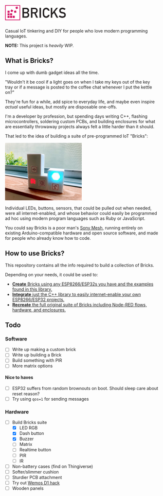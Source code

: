 <h1><img src=docs/logo.svg height=50 alt=Bricks></h1>

Casual IoT tinkering and DIY for people who love modern programming languages.

**NOTE:** This project is _heavily_ WIP.

## What is Bricks?

I come up with dumb gadget ideas all the time.

"Wouldn't it be cool if a light goes on when I take my keys out of the
key tray or if a message is posted to the coffee chat whenever I put the
kettle on?"

They're fun for a while, add spice to everyday life, and maybe even
inspire _actual_ useful ideas, but mostly are disposable one-offs.

I'm a developer by profession, but spending days writing C++, flashing
microcontrollers, soldering custom PCBs, and building enclosures for
what are essentially throwaway projects always felt a little harder than it should.

That led to the idea of building a suite of pre-programmed IoT "Bricks":

<img src=docs/bricks.jpg alt=Bricks width=50%>

Individual LEDs, buttons, sensors, that could be pulled out when needed, were all internet-enabled,
and whose behavior could easily be programmed ad hoc using modern program
languages such as Ruby or JavaScript.

You could say Bricks is a poor man's [Sony Mesh](https://meshprj.com/),
running entirely on existing Arduino-compatible hardware and open source software,
and made for people who already know how to code.

## How to use Bricks?

This repository contains all the info required to build a collection of Bricks.

Depending on your needs, it could be used to:

- [**Create** Bricks using any ESP8266/ESP32s you have and the examples found in this library.](docs/create.md)
- [**Integrate** just the C++ library to easily internet-enable your own ESP8266/ESP32 projects.](docs/integrate.md)
- [**Recreate** the full original suite of Bricks including Node-RED flows, hardware, and enclosures.](docs/recreate.md)

## Todo

### Software

- [ ] Write up making a custom brick
- [ ] Write up building a Brick
- [ ] Build something with PIR
- [ ] More matrix options

#### Nice to haves
- [ ] ESP32 suffers from random brownouts on boot. Should sleep care about reset reason?
- [ ] Try using `qos=1` for sending messages

### Hardware

- [ ] Build Bricks suite
  - [x] LED RGB
  - [x] Dash button
  - [x] Buzzer
  - [ ] Matrix
  - [ ] Realtime button
  - [ ] PIR
  - [ ] IR
- [ ] Non-battery cases (find on Thingiverse)
- [ ] Softer/slimmer cushion
- [ ] Sturdier PCB attachment
- [ ] Try out [Wemos D1 hack](https://www.youtube.com/watch?v=rfPwOtoGO4E)
- [ ] Wooden panels
